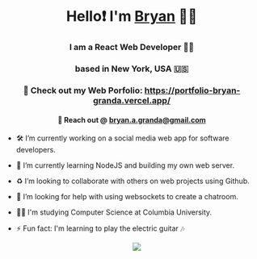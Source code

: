 <h1 align="center"> Hello❗ I'm <a href="https://github.com/bryan-granda" target="blank">
Bryan</a> 🧑🏻</h1>
<h3 align="center"> I am a React Web Developer 👨‍🔬</h3>

<h3 align="center"> based in New York, USA 🇺🇸</h3>

<h3 align="center"> 🫴 Check out my Web Porfolio: <a href="https://portfolio-bryan-granda.vercel.app/" target="blank">
https://portfolio-bryan-granda.vercel.app/</a></h3>

<h4 align="center"> 📧 Reach out @ <a href="bryan.a.granda@gmail.com" target="blank">
bryan.a.granda@gmail.com</a></h4>


- 🛠️ I’m currently working on a social media web app for software developers.

- 🧠 I’m currently learning NodeJS and building my own web server.

- ♻️ I’m looking to collaborate with others on web projects using Github.

- 💭 I’m looking for help with using websockets to create a chatroom.

- 👩‍💻 I'm studying Computer Science at Columbia University.

- ⚡ Fun fact: I'm learning to play the electric guitar 🎶 

<div align="center"  class="icons-social" style="margin-left: 10px;">
        <a style="margin-left: 10px;"  target="_blank" href="https://www.linkedin.com/in/bryan-granda-8585b5255/">
			<img src="https://img.icons8.com/doodle/40/000000/linkedin--v2.png"></a>
  <div>
